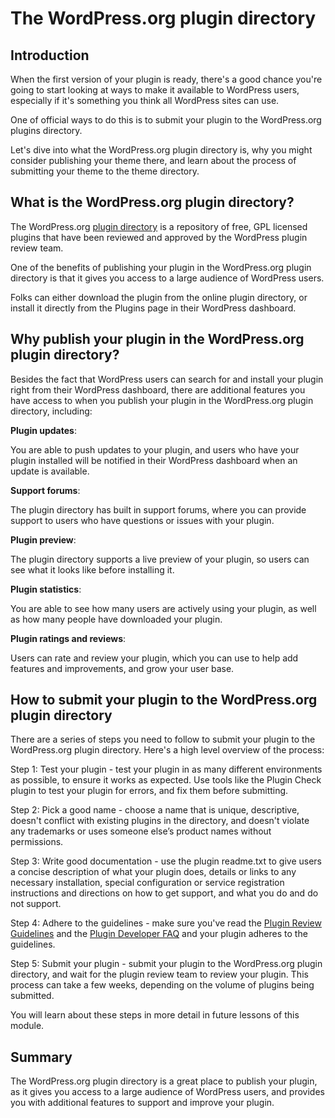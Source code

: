 # The WordPress.org plugin directory

## Introduction

When the first version of your plugin is ready, there's a good chance you're going to start looking at ways to make it available to WordPress users, especially if it's something you think all WordPress sites can use.

One of official ways to do this is to submit your plugin to the WordPress.org plugins directory.

Let's dive into what the WordPress.org plugin directory is, why you might consider publishing your theme there, and learn about the process of submitting your theme to the theme directory.

## What is the WordPress.org plugin directory?

The WordPress.org [plugin directory](https://wordpress.org/plugins/) is a repository of free, GPL licensed plugins that have been reviewed and approved by the WordPress plugin review team.

One of the benefits of publishing your plugin in the WordPress.org plugin directory is that it gives you access to a large audience of WordPress users.

Folks can either download the plugin from the online plugin directory, or install it directly from the Plugins page in their WordPress dashboard.

## Why publish your plugin in the WordPress.org plugin directory?

Besides the fact that WordPress users can search for and install your plugin right from their WordPress dashboard, there are additional features you have access to when you publish your plugin in the WordPress.org plugin directory, including:

**Plugin updates**:

You are able to push updates to your plugin, and users who have your plugin installed will be notified in their WordPress dashboard when an update is available.

**Support forums**:

The plugin directory has built in support forums, where you can provide support to users who have questions or issues with your plugin.

**Plugin preview**:

The plugin directory supports a live preview of your plugin, so users can see what it looks like before installing it.

**Plugin statistics**:

You are able to see how many users are actively using your plugin, as well as how many people have downloaded your plugin.

**Plugin ratings and reviews**:

Users can rate and review your plugin, which you can use to help add features and improvements, and grow your user base.

## How to submit your plugin to the WordPress.org plugin directory

There are a series of steps you need to follow to submit your plugin to the WordPress.org plugin directory. Here's a high level overview of the process:

Step 1: Test your plugin - test your plugin in as many different environments as possible, to ensure it works as expected. Use tools like the Plugin Check plugin to test your plugin for errors, and fix them before submitting.

Step 2: Pick a good name - choose a name that is unique, descriptive, doesn't conflict with existing plugins in the directory, and doesn't violate any trademarks or uses someone else’s product names without permissions.

Step 3: Write good documentation - use the plugin readme.txt to give users a concise description of what your plugin does, details or links to any necessary installation, special configuration or service registration instructions and directions on how to get support, and what you do and do not support.

Step 4: Adhere to the guidelines - make sure you've read the [Plugin Review Guidelines](https://developer.wordpress.org/plugins/wordpress-org/detailed-plugin-guidelines/) and the [Plugin Developer FAQ](https://developer.wordpress.org/plugins/wordpress-org/plugin-developer-faq/) and your plugin adheres to the guidelines.

Step 5: Submit your plugin - submit your plugin to the WordPress.org plugin directory, and wait for the plugin review team to review your plugin. This process can take a few weeks, depending on the volume of plugins being submitted.

You will learn about these steps in more detail in future lessons of this module.

## Summary

The WordPress.org plugin directory is a great place to publish your plugin, as it gives you access to a large audience of WordPress users, and provides you with additional features to support and improve your plugin.